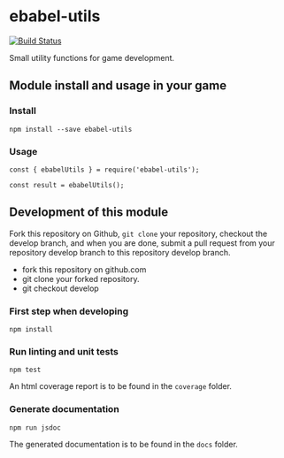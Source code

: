 # ebabel-utils
[![Build Status](https://travis-ci.org/ebabel-eu/ebabel-utils.svg?branch=master)](https://travis-ci.org/ebabel-eu/ebabel-utils)

Small utility functions for game development.

## Module install and usage in your game

### Install
```
npm install --save ebabel-utils
```

### Usage
```
const { ebabelUtils } = require('ebabel-utils');

const result = ebabelUtils();
```

## Development of this module
Fork this repository on Github, `git clone` your repository, checkout the develop branch, and when you are done, submit a pull request from your repository develop branch to this repository develop branch.

* fork this repository on github.com
* git clone your forked repository.
* git checkout develop

### First step when developing
```
npm install
```

### Run linting and unit tests
```
npm test
```

An html coverage report is to be found in the `coverage` folder.

### Generate documentation
```
npm run jsdoc
```

The generated documentation is to be found in the `docs` folder.
